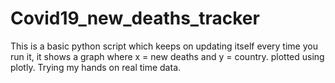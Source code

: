 # Covid19_new_deaths_tracker
This is a basic python script which keeps on updating itself every time you run it, it shows a graph where x = new deaths and y = country. plotted using plotly.
Trying my hands on real time data.
